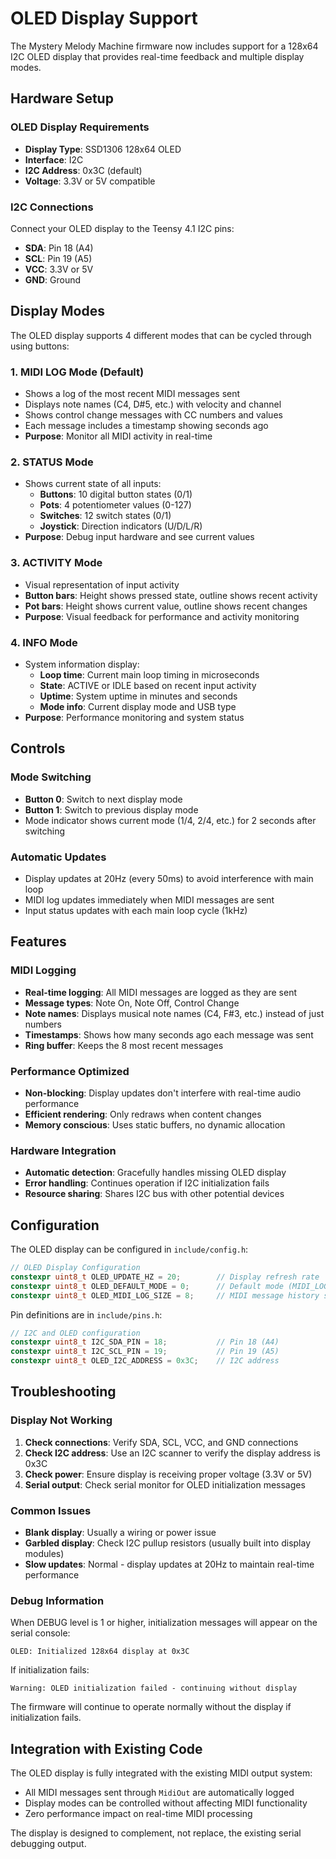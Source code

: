 # OLED Display Support

The Mystery Melody Machine firmware now includes support for a 128x64 I2C OLED display that provides real-time feedback and multiple display modes.

## Hardware Setup

### OLED Display Requirements
- **Display Type**: SSD1306 128x64 OLED
- **Interface**: I2C
- **I2C Address**: 0x3C (default)
- **Voltage**: 3.3V or 5V compatible

### I2C Connections
Connect your OLED display to the Teensy 4.1 I2C pins:
- **SDA**: Pin 18 (A4)
- **SCL**: Pin 19 (A5)
- **VCC**: 3.3V or 5V
- **GND**: Ground

## Display Modes

The OLED display supports 4 different modes that can be cycled through using buttons:

### 1. MIDI LOG Mode (Default)
- Shows a log of the most recent MIDI messages sent
- Displays note names (C4, D#5, etc.) with velocity and channel
- Shows control change messages with CC numbers and values
- Each message includes a timestamp showing seconds ago
- **Purpose**: Monitor all MIDI activity in real-time

### 2. STATUS Mode
- Shows current state of all inputs:
  - **Buttons**: 10 digital button states (0/1)
  - **Pots**: 4 potentiometer values (0-127)
  - **Switches**: 12 switch states (0/1)
  - **Joystick**: Direction indicators (U/D/L/R)
- **Purpose**: Debug input hardware and see current values

### 3. ACTIVITY Mode
- Visual representation of input activity
- **Button bars**: Height shows pressed state, outline shows recent activity
- **Pot bars**: Height shows current value, outline shows recent changes
- **Purpose**: Visual feedback for performance and activity monitoring

### 4. INFO Mode
- System information display:
  - **Loop time**: Current main loop timing in microseconds
  - **State**: ACTIVE or IDLE based on recent input activity
  - **Uptime**: System uptime in minutes and seconds
  - **Mode info**: Current display mode and USB type
- **Purpose**: Performance monitoring and system status

## Controls

### Mode Switching
- **Button 0**: Switch to next display mode
- **Button 1**: Switch to previous display mode
- Mode indicator shows current mode (1/4, 2/4, etc.) for 2 seconds after switching

### Automatic Updates
- Display updates at 20Hz (every 50ms) to avoid interference with main loop
- MIDI log updates immediately when MIDI messages are sent
- Input status updates with each main loop cycle (1kHz)

## Features

### MIDI Logging
- **Real-time logging**: All MIDI messages are logged as they are sent
- **Message types**: Note On, Note Off, Control Change
- **Note names**: Displays musical note names (C4, F#3, etc.) instead of just numbers
- **Timestamps**: Shows how many seconds ago each message was sent
- **Ring buffer**: Keeps the 8 most recent messages

### Performance Optimized
- **Non-blocking**: Display updates don't interfere with real-time audio performance
- **Efficient rendering**: Only redraws when content changes
- **Memory conscious**: Uses static buffers, no dynamic allocation

### Hardware Integration
- **Automatic detection**: Gracefully handles missing OLED display
- **Error handling**: Continues operation if I2C initialization fails
- **Resource sharing**: Shares I2C bus with other potential devices

## Configuration

The OLED display can be configured in `include/config.h`:

```cpp
// OLED Display Configuration
constexpr uint8_t OLED_UPDATE_HZ = 20;        // Display refresh rate
constexpr uint8_t OLED_DEFAULT_MODE = 0;      // Default mode (MIDI_LOG)
constexpr uint8_t OLED_MIDI_LOG_SIZE = 8;     // MIDI message history size
```

Pin definitions are in `include/pins.h`:

```cpp
// I2C and OLED configuration
constexpr uint8_t I2C_SDA_PIN = 18;           // Pin 18 (A4)
constexpr uint8_t I2C_SCL_PIN = 19;           // Pin 19 (A5)  
constexpr uint8_t OLED_I2C_ADDRESS = 0x3C;    // I2C address
```

## Troubleshooting

### Display Not Working
1. **Check connections**: Verify SDA, SCL, VCC, and GND connections
2. **Check I2C address**: Use an I2C scanner to verify the display address is 0x3C
3. **Check power**: Ensure display is receiving proper voltage (3.3V or 5V)
4. **Serial output**: Check serial monitor for OLED initialization messages

### Common Issues
- **Blank display**: Usually a wiring or power issue
- **Garbled display**: Check I2C pullup resistors (usually built into display modules)
- **Slow updates**: Normal - display updates at 20Hz to maintain real-time performance

### Debug Information
When DEBUG level is 1 or higher, initialization messages will appear on the serial console:
```
OLED: Initialized 128x64 display at 0x3C
```

If initialization fails:
```
Warning: OLED initialization failed - continuing without display
```

The firmware will continue to operate normally without the display if initialization fails.

## Integration with Existing Code

The OLED display is fully integrated with the existing MIDI output system:
- All MIDI messages sent through `MidiOut` are automatically logged
- Display modes can be controlled without affecting MIDI functionality
- Zero performance impact on real-time MIDI processing

The display is designed to complement, not replace, the existing serial debugging output.
